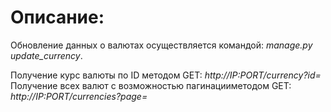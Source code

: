 # Описание:
Обновление данных о валютах осуществляется командой: *manage.py update_currency*.

Получение курс валюты по ID методом GET: *http://IP:PORT/currency?id=*
Получение всех валют с возможностью пагинацииметодом GET: *http://IP:PORT/currencies?page=*
